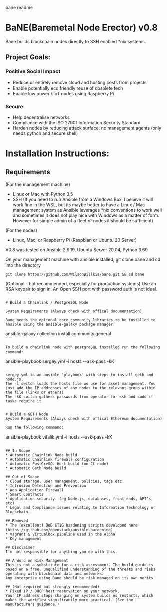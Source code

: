 bane readme


# BaNE(Baremetal Node Erector) v0.8


Bane builds blockchain nodes directly to SSH enabled *nix systems.

## Project Goals: 

### Positive Social Impact
* Reduce or entirely remove cloud and hosting costs from projects
* Enable potentially eco friendly reuse of obsolete tech
* Enable low power / IoT nodes using Raspberry Pi  


### Secure. 
* Help decentralise networks 
* Compliance with the ISO 27001 Information Security Standard 
* Harden nodes by reducing attack surface; no management agents (only needs python and secure shell)

# Installation Instructions:

## Requirements
(For the management machine)
* Linux or Mac with Python 3.5 
* SSH 
(If you need to run Ansible from a Windows Box, I believe it will work fine in the WSL, but its maybe better to have a Linux / Mac management system as Ansible  leverages *nix conventions to work well and sometimes it does not play nice with Windows as a matter of form. However for simple admin of a fleet of nodes it should be sufficient)

(For the nodes)
* Linux, Mac, or Raspberry Pi (Raspbian or Ubuntu 20 Server)

V0.8 was tested on Ansible 2.9.19, Ubuntu Server 20.04, Python 3.69


On your management machine with ansible installed, git clone bane and cd into the directory 

```
git clone https://github.com/WilsonBillkia/bane.git && cd bane
```
(Optional - but recommended, especially for production systems)
Use an RSA keypair to sign in. An Open SSH port with password auth is not ideal. 

```

# Build a Chainlink / PostgreSQL Node

System Requirements (Always check with offical documentation)

Bane needs the optional core community libraries to be installed to ansible using the ansible-galaxy package manager:

```
ansible-galaxy collection install community.general 
```

To build a chainlink node with postgreSQL installed run the following command:

```
ansible-playbook sergey.yml -i hosts --ask-pass -kK
```

sergey.yml is an ansible 'playbook' with steps to install geth and node.js.  
The -i switch loads the hosts file we use for asset management. You just add the IP addresses of any nodes to the relevant group within the file (links or ethers)
The -kK switch gathers passwords from operator for ssh and sudo if tasks require it


# Build a GETH Node
System Requirements (Always check with offical Ethereum documentation)

Run the following command:

```
ansible-playbook vitalik.yml -i hosts --ask-pass -kK
```

## In Scope
* Automatic Chainlink Node build
* Automatic Chainlink firewall configuration
* Automatic PostGreSQL Host build (on CL node)
* Automatic Geth Node build

## Out of Scope
* Cloud storage, user management, policies, tags etc. 
* Intrusion Detection and Prevention 
* Web Application Firewall 
* Smart Contracts
* Application security. (eg Node.js, databases, front ends, API’s, etc)
* Legal and Compliance issues relating to Information Technology or Blockchain.

## Removed
* The (excellent) DoD STiG hardening scripts developed here (https://github.com/openstack/ansible-hardening)
* Vagrant & Virtualbox pipeline used in the Alpha
* Key management

## Disclaimer
I'm not responsible for anything you do with this. 

## A Word on Risk Management
This is not a substitute for a risk assessment. The build guide is based on a free, unqualified understanding of the threats and risks operating with blockchain data and networks.
Any enterprise using Bane should be risk managed on its own merits.

## (Not required but strongly recommended) 
* Fixed IP / DHCP host reservation on your network.  
Your IP address stops changing on system builds ns restarts, which makes the workflow significantly more practical. (See the manufacturers guidance.)  



